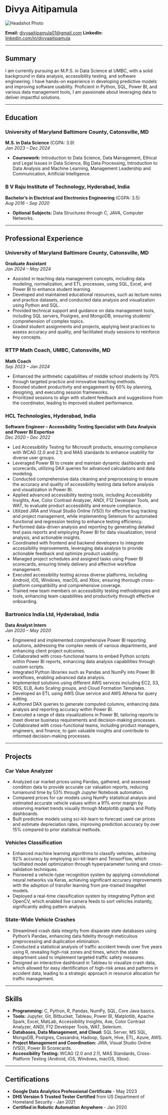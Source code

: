 # Divya Aitipamula

![Headshot Photo](headshot.jpg)

**Email:** divyaaitipamula01@gmail.com 
**LinkedIn:** [linkedin.com/in/divyaaitipamula](https://www.linkedin.com/in/divyaaitipamula/)

---

## Summary

I am currently pursuing an M.P.S. in Data Science at UMBC, with a solid background in data analysis, accessibility testing, and software engineering. I have hands-on experience in developing predictive models and improving software usability. Proficient in Python, SQL, Power BI, and various data management tools, I am passionate about leveraging data to deliver impactful solutions.

---

## Education

### University of Maryland Baltimore County, Catonsville, MD
**M.S. in Data Science** (CGPA: 3.9)  
*Jan 2023 – Dec 2024*  
- **Coursework:** Introduction to Data Science, Data Management, Ethical and Legal Issues in Data Science, Big Data Processing, Introduction to Data Analysis and Machine Learning, Management Leadership and Communication, Artificial Intelligence.

### B V Raju Institute of Technology, Hyderabad, India
**Bachelor’s in Electrical and Electronics Engineering** (CGPA: 3.5)  
*Aug 2016 – Sep 2020*  
- **Optional Subjects:** Data Structures through C, JAVA, Computer Networks.

---

## Professional Experience

### University of Maryland Baltimore County, Catonsville, MD
**Graduate Assistant**  
*Jan 2024 – May 2024*  
- Assisted in teaching data management concepts, including data modeling, normalization, and ETL processes, using SQL, Excel, and Power BI to enhance student learning.
- Developed and maintained educational resources, such as lecture notes and practice datasets, and conducted data analysis and visualization using Python and SQL.
- Provided technical support and guidance on data management tools, including SQL servers, Postgres, and MongoDB, ensuring students' comprehension of complex topics.
- Graded student assignments and projects, applying best practices to assess accuracy and quality, and facilitated study sessions to reinforce key concepts.

### RTTP Math Coach, UMBC, Catonsville, MD
**Math Coach**  
*Sep 2023 – Jan 2024*  
- Enhanced the arithmetic capabilities of middle school students by 70% through targeted practice and innovative teaching methods.
- Boosted student productivity and engagement by 60% by planning, designing, and executing session frameworks.
- Prioritized sessions to align with student feedback and suggestions from the coordinator, leading to improved student performance.

### HCL Technologies, Hyderabad, India
**Software Engineer – Accessibility Testing Specialist with Data Analysis and Power BI Expertise**  
*Dec 2020 – Dec 2022*  
- Led Accessibility Testing for Microsoft products, ensuring compliance with WCAG (2.0 and 2.1) and MAS standards to enhance usability for diverse user groups.
- Leveraged Power BI to create and maintain dynamic dashboards and scorecards, utilizing DAX queries for advanced calculations and data modeling.
- Conducted comprehensive data cleaning and preprocessing to ensure the accuracy and quality of accessibility testing data before analysis and visualization in Power BI.
- Applied advanced accessibility testing tools, including Accessibility Insights, Axe, Color Contrast Analyzer, ANDI, F12 Developer Tools, and WAT, to evaluate product accessibility and ensure compliance.
- Utilized JIRA and Visual Studio Online (VSO) for effective bug tracking and project management, while implementing Selenium for automated functional and regression testing to enhance testing efficiency.
- Performed data-driven analysis and reporting by generating detailed test pass reports and employing Power BI for data visualization, trend analysis, and actionable insights.
- Coordinated with frontend and backend developers to integrate accessibility improvements, leveraging data analysis to provide actionable feedback and optimize product usability.
- Managed project schedules and assigned tasks using Power BI scorecards, ensuring timely delivery and effective workflow management.
- Executed accessibility testing across diverse platforms, including Android, iOS, Windows, macOS, and Xbox, ensuring thorough cross-platform compatibility and comprehensive coverage.
- Trained new team members on accessibility testing methodologies and tools, enhancing team capabilities and productivity through effective onboarding.

### Bartronics India Ltd, Hyderabad, India
**Data Analyst Intern**  
*Jan 2020 – May 2020*  
- Engineered and implemented comprehensive Power BI reporting solutions, addressing the complex needs of various departments, and enhancing client project outcomes.
- Collaborated with cross-functional teams to embed Python scripts within Power BI reports, enhancing data analysis capabilities through custom scripts.
- Integrated Python libraries such as Pandas and NumPy into Power BI workflows, enabling advanced data analysis.
- Implemented solutions using different AWS services including EC2, S3, RDS, ELB, Auto Scaling groups, and Cloud Formation Templates.
- Developed an ETL using AWS Glue service and AWS Athena for query editing.
- Authored DAX queries to generate computed columns, enhancing data analysis and reporting accuracy within Power BI.
- Executed a range of data visualizations in Power BI, tailoring reports to meet diverse business requirements and decision-making processes.
- Collaborated with cross-functional teams, including product managers, engineers, and finance, to gain valuable insights and contribute to informed decision-making processes.

---

## Projects

### Car Value Analyzer
- Analyzed car market prices using Pandas, gathered, and assessed condition data to provide accurate car valuation reports, reducing turnaround time by 53% through Jupyter Notebook automation.
- Compared prices for car models using NumPy statistical analysis and estimated accurate vehicle values within a 91% error margin by observing market trends visually through Matplotlib graphs and Plotly dashboards.
- Built predictive models using sci-kit-learn to forecast used car prices and estimate depreciation rates, improving prediction accuracy by over 15% compared to prior statistical methods.

### Vehicles Classification
- Enhanced machine learning algorithms to classify vehicles, achieving 92% accuracy by employing sci-kit-learn and TensorFlow, which facilitated model optimization through hyperparameter tuning and cross-validation techniques.
- Pioneered a vehicle-type recognition system by applying convolutional neural networks via Keras, achieving significant accuracy improvements with the adoption of transfer learning from pre-trained ImageNet models.
- Deployed a real-time classification system by integrating Python and OpenCV, which enabled live camera feeds to sort vehicles instantly, significantly aiding pattern analysis.

### State-Wide Vehicle Crashes
- Streamlined crash data integrity from disparate state databases using Python’s Pandas, enhancing data fidelity through meticulous preprocessing and duplication elimination.
- Conducted a statistical analysis of traffic accident trends over five years using R, revealing high-risk zones and times, which the state department used to implement targeted traffic safety measures.
- Designed an interactive dashboard in Tableau to visualize crash data, which allowed for easy identification of high-risk areas and patterns in accident data, leading to a strategic approach in resource allocation for traffic management.

---

## Skills

- **Programming:** C, Python, R, Pandas, NumPy, SQL, Core Java basics.
- **Tools:** Jupyter, Git, Bitbucket, Tableau, Power BI, Matplotlib, Apache Spark, Excel, MatLab, Accessibility Insights, Axe, Color Contrast Analyzer, ANDI, F12 Developer Tools, WAT, Selenium.
- **Databases, Data Management, and Cloud:** SQL Server, MS SQL, MongoDB, Postgres, Cassandra, Hadoop, Spark, Hive, ETL, Azure, AWS.
- **Project Management and Coordination:** JIRA, Visual Studio Online (VSO), Power BI Scorecards.
- **Accessibility Testing:** WCAG (2.0 and 2.1), MAS Standards, Cross-Platform Testing (Android, iOS, Windows, macOS, Xbox).

---

## Certifications

- **Google Data Analytics Professional Certificate** - May 2023
- **DHS Version 5 Trusted Tester Certified** from US Department of Homeland Security - Jan 2021
- **Certified in Robotic Automation Anywhere** - Jan 2020


